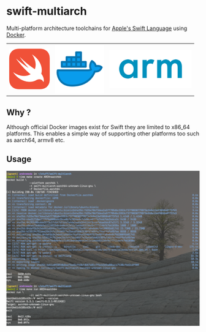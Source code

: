 # swift-multiarch

Multi-platform architecture toolchains for [Apple's Swift Language](https://swift.org/) using [Docker](https://www.docker.com/).

<center>
<table style="border-collapse: collapse; border: none;">
    <tr>
      <td>
        <img src="img/swift.png" />
      </td>
      <td>
        <img src="img/docker.png" height="128" />
      </td>
      <td>
        <img src="img/arm.png" height="100" />
      </td>
    </tr>
</table>
</center>

## Why ?
Although official Docker images exist for Swift they are limited to x86_64 platforms.
This enables a simple way of supporting other platforms too such as aarch64, armv8 etc.

## Usage

![Usage](img/usage_screenshot.png)
